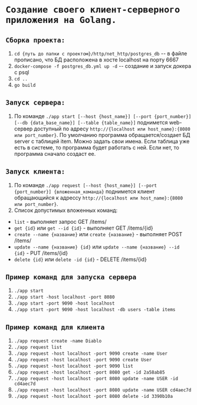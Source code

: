 # `Создание своего клиент-серверного приложения на Golang.`

## `Сборка проекта:`
1) `cd {путь до папки с проектом}/http/net_http/postgres_db` -- в файле прописано, что БД расположена в хосте localhost на порту 6667
2) `docker-compose -f postgres_db.yml up -d` -- создание и запуск докера с psql
3) `cd ..`
4) `go build`

## `Запуск сервера:`
1) По команде `./app start [--host {host_name}] [--port {port_number}] [--db {data_base_name}] [--table {table_name}]` поднимется web-сервер доступный по адресу `http://{localhost или host_name}:{8080 или port_number}`. По умолчанию программа обращается/создает БД server с таблицей item. Можно задать свои имена. Если таблица уже есть в системе, то программа будет работать с ней. Если нет, то программа сначало создаст ее.

## `Запуск клиента:`
1) По команде `./app request [--host {host_name}] [--port {port_number}] {вложенная_команда}` поднимется клиент обращающийся к адрессу `http://{localhost или host_name}:{8080 или port_number}`.
2) Список допустимых вложенных команд:
  - `list` - выполняет запрос GET /items/
  - `get {id}` или `get --id {id}` - выполняет GET /items/{id}
  - `create --name {название}` или `create {название}`  - выполняет POST /items/
  - `update --name {название} {id}` или `update --name {название} --id {id}` - PUT /items/{id}
  - `delete {id}` или `delete -id {id}` - DELETE /items/{id}

## `Пример команд для запуска сервера`
1) `./app start` 
2) `./app start -host localhost -port 8080`
3)  `./app start -port 9090 -host localhost`
3)  `./app start -port 9090 -host localhost -db users -table items`

## `Пример команд для клиента`
1) `./app request create -name Diablo`
2) `./app request list `
3) `./app request -host localhost -port 9090 create -name User`
4) `./app request -host localhost -port 9090 create User`
5) `./app request -host localhost -port 9090 list`
6) `./app request -host localhost -port 8080 get -id 2a58ab85`
7) `./app request -host localhost -port 8080 update -name USER -id cd4aec7d`
8) `./app request -host localhost -port 8080 update -name USER cd4aec7d`
9) `./app request -host localhost -port 8080 delete -id 3390b10a`
